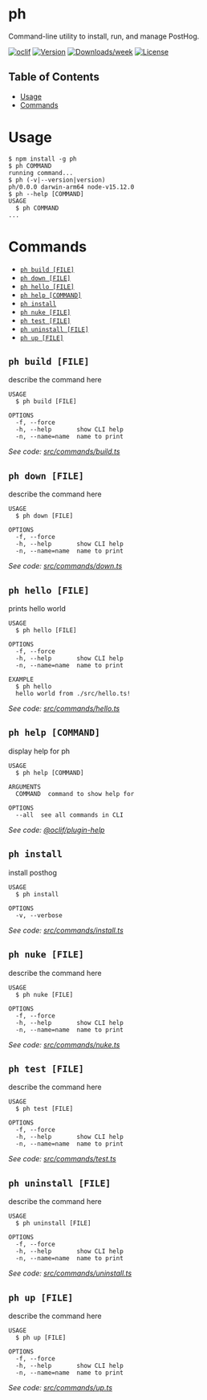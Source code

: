 ph
==

Command-line utility to install, run, and manage PostHog.


[![oclif](https://img.shields.io/badge/cli-oclif-brightgreen.svg)](https://oclif.io)
[![Version](https://img.shields.io/npm/v/ph.svg)](https://npmjs.org/package/ph)
[![Downloads/week](https://img.shields.io/npm/dw/ph.svg)](https://npmjs.org/package/ph)
[![License](https://img.shields.io/npm/l/ph.svg)](https://github.com/buwilliams/ph/blob/master/package.json)

## Table of Contents

<!-- toc -->
* [Usage](#usage)
* [Commands](#commands)
<!-- tocstop -->
# Usage
<!-- usage -->
```sh-session
$ npm install -g ph
$ ph COMMAND
running command...
$ ph (-v|--version|version)
ph/0.0.0 darwin-arm64 node-v15.12.0
$ ph --help [COMMAND]
USAGE
  $ ph COMMAND
...
```
<!-- usagestop -->
# Commands
<!-- commands -->
* [`ph build [FILE]`](#ph-build-file)
* [`ph down [FILE]`](#ph-down-file)
* [`ph hello [FILE]`](#ph-hello-file)
* [`ph help [COMMAND]`](#ph-help-command)
* [`ph install`](#ph-install)
* [`ph nuke [FILE]`](#ph-nuke-file)
* [`ph test [FILE]`](#ph-test-file)
* [`ph uninstall [FILE]`](#ph-uninstall-file)
* [`ph up [FILE]`](#ph-up-file)

## `ph build [FILE]`

describe the command here

```
USAGE
  $ ph build [FILE]

OPTIONS
  -f, --force
  -h, --help       show CLI help
  -n, --name=name  name to print
```

_See code: [src/commands/build.ts](https://github.com/buwilliams/ph/blob/v0.0.0/src/commands/build.ts)_

## `ph down [FILE]`

describe the command here

```
USAGE
  $ ph down [FILE]

OPTIONS
  -f, --force
  -h, --help       show CLI help
  -n, --name=name  name to print
```

_See code: [src/commands/down.ts](https://github.com/buwilliams/ph/blob/v0.0.0/src/commands/down.ts)_

## `ph hello [FILE]`

prints hello world

```
USAGE
  $ ph hello [FILE]

OPTIONS
  -f, --force
  -h, --help       show CLI help
  -n, --name=name  name to print

EXAMPLE
  $ ph hello
  hello world from ./src/hello.ts!
```

_See code: [src/commands/hello.ts](https://github.com/buwilliams/ph/blob/v0.0.0/src/commands/hello.ts)_

## `ph help [COMMAND]`

display help for ph

```
USAGE
  $ ph help [COMMAND]

ARGUMENTS
  COMMAND  command to show help for

OPTIONS
  --all  see all commands in CLI
```

_See code: [@oclif/plugin-help](https://github.com/oclif/plugin-help/blob/v3.2.2/src/commands/help.ts)_

## `ph install`

install posthog

```
USAGE
  $ ph install

OPTIONS
  -v, --verbose
```

_See code: [src/commands/install.ts](https://github.com/buwilliams/ph/blob/v0.0.0/src/commands/install.ts)_

## `ph nuke [FILE]`

describe the command here

```
USAGE
  $ ph nuke [FILE]

OPTIONS
  -f, --force
  -h, --help       show CLI help
  -n, --name=name  name to print
```

_See code: [src/commands/nuke.ts](https://github.com/buwilliams/ph/blob/v0.0.0/src/commands/nuke.ts)_

## `ph test [FILE]`

describe the command here

```
USAGE
  $ ph test [FILE]

OPTIONS
  -f, --force
  -h, --help       show CLI help
  -n, --name=name  name to print
```

_See code: [src/commands/test.ts](https://github.com/buwilliams/ph/blob/v0.0.0/src/commands/test.ts)_

## `ph uninstall [FILE]`

describe the command here

```
USAGE
  $ ph uninstall [FILE]

OPTIONS
  -f, --force
  -h, --help       show CLI help
  -n, --name=name  name to print
```

_See code: [src/commands/uninstall.ts](https://github.com/buwilliams/ph/blob/v0.0.0/src/commands/uninstall.ts)_

## `ph up [FILE]`

describe the command here

```
USAGE
  $ ph up [FILE]

OPTIONS
  -f, --force
  -h, --help       show CLI help
  -n, --name=name  name to print
```

_See code: [src/commands/up.ts](https://github.com/buwilliams/ph/blob/v0.0.0/src/commands/up.ts)_
<!-- commandsstop -->
